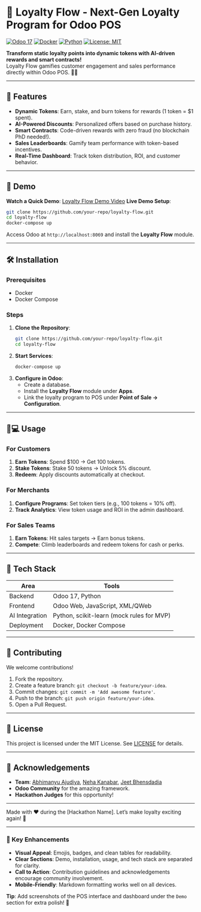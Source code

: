 # 🚀 Loyalty Flow - Next-Gen Loyalty Program for Odoo POS

[![Odoo 17](https://img.shields.io/badge/Odoo-17-%23FF5722?logo=odoo)](https://www.odoo.com)
[![Docker](https://img.shields.io/badge/Docker-✓-2496ED?logo=docker)](https://www.docker.com)
[![Python](https://img.shields.io/badge/Python-3.10+-3776AB?logo=python)](https://www.python.org)
[![License: MIT](https://img.shields.io/badge/License-MIT-yellow.svg)](https://opensource.org/licenses/MIT)

**Transform static loyalty points into dynamic tokens with AI-driven rewards and smart contracts!**  
Loyalty Flow gamifies customer engagement and sales performance directly within Odoo POS. 💸✨

---

## 📌 Features

- **Dynamic Tokens**: Earn, stake, and burn tokens for rewards (1 token = $1 spent).
- **AI-Powered Discounts**: Personalized offers based on purchase history.
- **Smart Contracts**: Code-driven rewards with zero fraud (no blockchain PhD needed!).
- **Sales Leaderboards**: Gamify team performance with token-based incentives.
- **Real-Time Dashboard**: Track token distribution, ROI, and customer behavior.

---

## 🎥 Demo

**Watch a Quick Demo**: [Loyalty Flow Demo Video](https://drive.google.com/drive/folders/1VSDrgBcm2XLStToNNlv99Q-dSQWUmadI?usp=drive_link)
**Live Demo Setup**:
```bash
git clone https://github.com/your-repo/loyalty-flow.git
cd loyalty-flow
docker-compose up
```
Access Odoo at `http://localhost:8069` and install the **Loyalty Flow** module.

---

## 🛠️ Installation

### Prerequisites
- Docker
- Docker Compose

### Steps
1. **Clone the Repository**:
   ```bash
   git clone https://github.com/your-repo/loyalty-flow.git
   cd loyalty-flow
   ```
2. **Start Services**:
   ```bash
   docker-compose up
   ```
3. **Configure in Odoo**:
   - Create a database.
   - Install the **Loyalty Flow** module under **Apps**.
   - Link the loyalty program to POS under **Point of Sale → Configuration**.

---

## 🧑💻 Usage

### For Customers
1. **Earn Tokens**: Spend $100 → Get 100 tokens.
2. **Stake Tokens**: Stake 50 tokens → Unlock 5% discount.
3. **Redeem**: Apply discounts automatically at checkout.

### For Merchants
1. **Configure Programs**: Set token tiers (e.g., 100 tokens = 10% off).
2. **Track Analytics**: View token usage and ROI in the admin dashboard.

### For Sales Teams
1. **Earn Tokens**: Hit sales targets → Earn bonus tokens.
2. **Compete**: Climb leaderboards and redeem tokens for cash or perks.

---

## 🧩 Tech Stack

| **Area**       | **Tools**                                                                 |
|----------------|---------------------------------------------------------------------------|
| Backend        | Odoo 17, Python                                                          |
| Frontend       | Odoo Web, JavaScript, XML/QWeb                                           |
| AI Integration | Python, scikit-learn (mock rules for MVP)                                |
| Deployment     | Docker, Docker Compose                                                   |

---

## 🤝 Contributing

We welcome contributions!  
1. Fork the repository.
2. Create a feature branch: `git checkout -b feature/your-idea`.
3. Commit changes: `git commit -m 'Add awesome feature'`.
4. Push to the branch: `git push origin feature/your-idea`.
5. Open a Pull Request.

---

## 📜 License

This project is licensed under the MIT License. See [LICENSE](LICENSE) for details.

---

## 🙏 Acknowledgements

- **Team**: [Abhimanyu Ajudiya](), [Neha Kanabar](), [Jeet Bhensdadia]()  
- **Odoo Community** for the amazing framework.  
- **Hackathon Judges** for this opportunity!

---

Made with ❤️ during the [Hackathon Name]. Let’s make loyalty exciting again! 🚀


---

### 🌟 Key Enhancements
- **Visual Appeal**: Emojis, badges, and clean tables for readability.
- **Clear Sections**: Demo, installation, usage, and tech stack are separated for clarity.
- **Call to Action**: Contribution guidelines and acknowledgements encourage community involvement.
- **Mobile-Friendly**: Markdown formatting works well on all devices.

**Tip**: Add screenshots of the POS interface and dashboard under the `Demo` section for extra polish! 📸
